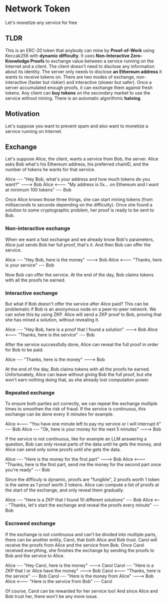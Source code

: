 # Network Token

Let's monetize any service for free

## TLDR

This is an ERC-20 token that anybody can mine by **Proof-of-Work** using Keccak256 with **dynamic difficulty**. It uses **Non-Interactive Zero-Knowledge Proofs** to exchange value between a service running on the Internet and a client. The client doesn't need to disclose any information about its identity. The server only needs to disclose **an Ethereum address** it wants to receive tokens on. There are two modes of exchange, non-interactive (faster but riskier) and interactive (slower but safer). Once a server accumulated enough proofs, it can exchange them against fresh tokens. Any client can **buy tokens** on the secondary market to use the service without mining. There is an automatic algorithmic **halving**.

## Motivation

Let's suppose you want to prevent spam and also want to monetize a service running on Internet.

## Exchange

Let's suppose Alice, the client, wants a service from Bob, the server. Alice asks Bob what's his Ethereum address, his preferred chainID, and the number of tokens he wants for that service.

Alice --- "Hey Bob, what's your address and how much tokens do you want?" ---> Bob
Alice <--- "My address is 0x... on Ethereum and I want at minimum 100 tokens" --- Bob

Once Alice knows those three things, she can start mining tokens (from milliseconds to seconds depending on the difficulty). Once she found a solution to some cryptographic problem, her proof is ready to be sent to Bob.

### Non-interactive exchange

When we want a fast exchange and we already know Bob's parameters, Alice just sends Bob her full proof, that's it. And then Bob can offer the service.

Alice --- "Hey Bob, here is the money" ---> Bob
Alice <--- "Thanks, here is your service" --- Bob

Now Bob can offer the service. At the end of the day, Bob claims tokens with all the proofs he earned.

### Interactive exchange

But what if Bob doesn't offer the service after Alice paid? This can be problematic if Bob is an anonymous node on a peer-to-peer network. We can solve this by using ZKP. Alice will send a ZKP proof to Bob, proving that she has mined a solution, without revealing it.

Alice --- "Hey Bob, here is a proof that I found a solution" ---> Bob
Alice <--- "Thanks, here is the service" --- Bob

After the service successfully done, Alice can reveal the full proof in order for Bob to be paid.

Alice --- "Thanks, here is the money" ---> Bob

At the end of the day, Bob claims tokens with all the proofs he earned. Unfortunately, Alice can leave without giving Bob the full proof, but she won't earn nothing doing that, as she already lost computation power.

### Repeated exchange

To ensure both parties act correctly, we can repeat the exchange multiple times to smoothen the risk of fraud. If the service is continuous, this exchange can be done every X minutes for example.

Alice <--- "You have one minute left to pay my service or I will interrupt it" --- Bob
Alice --- "Ok, here is your money for the next 5 minutes" ---> Bob

If the service is not continuous, like for example an LLM answering a question, Bob can only reveal parts of the data until he gets the money, and Alice can send only some proofs until she gets the data. 

Alice --- "Here is the money for the first part" ---> Bob
Alice <--- "Thanks, here is the first part, send me the money for the second part once you're ready" --- Bob

Since the difficuly is dynamic, proofs are "fungible", 2 proofs worth 1 token is the same as 1 proof worth 2 tokens. Alice can compute a list of proofs at the start of the exchange, and only reveal them gradually.

Alice --- "Here is a ZKP that I found 10 different solutions" --- Bob
Alice <--- "Thanks, let's start the exchange and reveal the proofs every minute" --- Bob

### Escrowed exchange

If the exchange is not continuous and can't be divided into multiple parts, there can be another entity, Carol, that both Alice and Bob trust. Carol will receive the proofs from Alice and the service from Bob. Once Carol received everything, she finishes the exchange by sending the proofs to Bob and the service to Alice.

Alice --- "Hey Carol, here is the money" ---> Carol
Carol --- "Here is a ZKP that I or Alice have the money" ---> Bob
Carol <--- "Thanks, here is the service" --- Bob
Carol --- "Here is the money from Alice" ---> Bob
Alice <--- "Here is the service from Bob" --- Carol

Of course, Carol can be rewarded for her service too! And since Alice and Bob trust her, there won't be any more issue.




